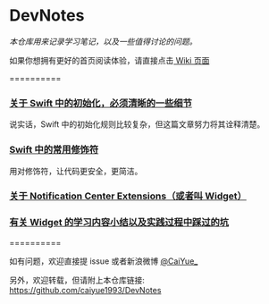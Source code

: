# DevNotes

*本仓库用来记录学习笔记，以及一些值得讨论的问题。*

如果你想拥有更好的首页阅读体验，请直接点击[ Wiki 页面](https://github.com/caiyue1993/DevNotes/wiki)

==========
### [关于 Swift 中的初始化，必须清晰的一些细节](https://github.com/caiyue1993/DevNotes/wiki/%E5%85%B3%E4%BA%8E-Swift-%E4%B8%AD%E7%9A%84%E5%88%9D%E5%A7%8B%E5%8C%96%EF%BC%8C%E5%BF%85%E9%A1%BB%E6%B8%85%E6%99%B0%E7%9A%84%E4%B8%80%E4%BA%9B%E7%BB%86%E8%8A%82)
说实话，Swift 中的初始化规则比较复杂，但这篇文章努力将其诠释清楚。

### [Swift 中的常用修饰符](https://github.com/caiyue1993/DevNotes/wiki/Swift-%E4%B8%AD%E7%9A%84%E5%B8%B8%E7%94%A8%E4%BF%AE%E9%A5%B0%E7%AC%A6%EF%BC%BBWIP%EF%BC%BD)
用对修饰符，让代码更安全，更简洁。

### [关于 Notification Center Extensions（或者叫 Widget）](https://github.com/caiyue1993/DevNotes/wiki/%E5%85%B3%E4%BA%8E-Notification-Center-Extensions%EF%BC%88%E6%88%96%E8%80%85%E5%8F%AB-Widget%EF%BC%89)

### [有关 Widget 的学习内容小结以及实践过程中踩过的坑](https://github.com/caiyue1993/DevNotes/wiki/%E6%9C%89%E5%85%B3-Widget-%E7%9A%84%E5%AD%A6%E4%B9%A0%E5%86%85%E5%AE%B9%E5%B0%8F%E7%BB%93%E4%BB%A5%E5%8F%8A%E5%AE%9E%E8%B7%B5%E8%BF%87%E7%A8%8B%E4%B8%AD%E8%B8%A9%E8%BF%87%E7%9A%84%E5%9D%91)

==========

如有问题，欢迎直接提 issue 或者新浪微博 [@CaiYue_](http://weibo.com/caiyue233)

另外，欢迎转载，但请附上本仓库链接: https://github.com/caiyue1993/DevNotes 
